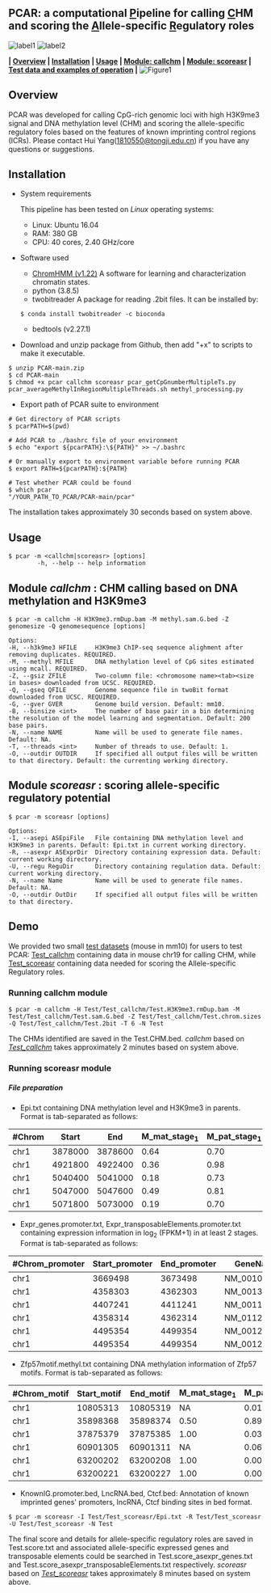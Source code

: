 ## PCAR: a computational <u>P</u>ipeline for calling <u>C</u>HM and scoring the <u>A</u>llele-specific <u>R</u>egulatory roles

![label1](https://img.shields.io/badge/version-v1.1.1-yellow)	![label2](https://img.shields.io/badge/license-MIT-green)

**| [Overview](#overview) | [Installation](#installation) | [Usage](#usage)  | [Module: callchm](#module-callchm) | [Module: scoreasr](#module-scoreasr) | [Test data and examples of operation](#demo) |**
![Figure1](Schema.png?⁩raw=True "Title")
## Overview

PCAR was developed for calling CpG-rich genomic loci with high H3K9me3 signal and DNA methylation level (CHM) and scoring the allele-specific regulatory foles based on the features of known imprinting control regions (ICRs). Please contact Hui Yang(1810550@tongji.edu.cn) if you have any questions or suggestions.

## Installation
- System requirements

  This pipeline has been tested on *Linux* operating systems:
  - Linux: Ubuntu 16.04
  - RAM: 380 GB
  - CPU: 40 cores, 2.40 GHz/core
  
- Software used

	- [ChromHMM (v1.22)](http://compbio.mit.edu/ChromHMM) A software for learning and characterization chromatin states.
    - python (3.8.5) 
    - twobitreader A package for reading .2bit files. It can be installed by:
    ```shell
    $ conda install twobitreader -c bioconda
    ```
    - bedtools (v2.27.1)

- Download and unzip package from Github, then add "+x" to scripts to make it executable.
 ```shell
 $ unzip PCAR-main.zip
 $ cd PCAR-main
 $ chmod +x pcar callchm scoreasr pcar_getCpGnumberMultipleTs.py pcar_averageMethylInRegionMultipleThreads.sh methyl_processing.py
 ```
 
- Export path of PCAR suite to environment
```shell
# Get directory of PCAR scripts
$ pcarPATH=$(pwd)

# Add PCAR to ./bashrc file of your environment
$ echo "export ${pcarPATH}:\${PATH}" >> ~/.bashrc

# Or manually export to environment variable before running PCAR
$ export PATH=${pcarPATH}:${PATH}

# Test whether PCAR could be found
$ which pcar
"/YOUR_PATH_TO_PCAR/PCAR-main/pcar"
```
The installation takes approximately 30 seconds based on system above.

## Usage

```shell
$ pcar -m <callchm|scoreasr> [options]
        -h, --help -- help information
```

## Module *callchm* : CHM calling based on DNA methylation and H3K9me3


```shell
$ pcar -m callchm -H H3K9me3.rmDup.bam -M methyl.sam.G.bed -Z genomesize -Q genomesequence [options]

Options:
-H, --h3k9me3 HFILE     H3K9me3 ChIP-seq sequence alighment after removing duplicates. REQUIRED.
-M, --methyl MFILE      DNA methylation level of CpG sites estimated using mcall. REQUIRED.
-Z, --gsiz ZFILE        Two-column file: <chromosome name><tab><size in bases> downloaded from UCSC. REQUIRED.
-Q, --gseq QFILE        Genome sequence file in twoBit format downloaded from UCSC. REQUIRED.
-G, --gver GVER         Genome build version. Default: mm10.
-B, --binsize <int>     The number of base pair in a bin determining the resolution of the model learning and segmentation. Default: 200 base pairs.
-N, --name NAME         Name will be used to generate file names. Default: NA.
-T, --threads <int>     Number of threads to use. Default: 1.
-O, --outdir OUTDIR     If specified all output files will be written to that directory. Default: the currenting working directory.
```

## Module *scoreasr* : scoring allele-specific regulatory potential

```shell
$ pcar -m scoreasr [options]

Options:
-I, --asepi ASEpiFile   File containing DNA methylation level and H3K9me3 in parents. Default: Epi.txt in current working directory.
-R, --asexpr ASExprDir  Directory containing expression data. Default: current working directory.
-U, --regu ReguDir      Directory containing regulation data. Default: current working directory.
-N, --name Name         Name will be used to generate file names. Default: NA.
-O, --outdir OutDir     If specified all output files will be written to that directory. 
```

## Demo
We provided two small [test datasets](https://github.com/hyang-bio/PCAR/tree/main/Test) (mouse in mm10) for users to test PCAR: [Test_callchm](https://github.com/hyang-bio/PCAR/tree/main/Test/Test_callchm) containing data in mouse chr19 for calling CHM, while [Test_scoreasr](https://github.com/hyang-bio/PCAR/tree/main/Test/Test_callchm/Test_scoreasr) containing data needed for scoring the Allele-specific Regulatory roles. 

### Running callchm module
```shell
$ pcar -m callchm -H Test/Test_callchm/Test.H3K9me3.rmDup.bam -M Test/Test_callchm/Test.sam.G.bed -Z Test/Test_callchm/Test.chrom.sizes -Q Test/Test_callchm/Test.2bit -T 6 -N Test
```
The CHMs identified are saved in the Test.CHM.bed. *callchm* based on *[Test_callchm](https://github.com/hyang-bio/PCAR/tree/main/Test/Test_callchm)* takes approximately 2 minutes based on system above.

### Running scoreasr module
##### File preparation
* Epi.txt containing DNA methylation level and H3K9me3 in parents. Format is tab-separated as follows: 

| #Chrom | Start |End | M_mat_stage<sub>1</sub> | M_pat_stage<sub>1</sub> | H_mat_stage<sub>1</sub> | H_pat_stage<sub>1</sub> | M_mat_stage<sub>2</sub> | M_pat_stage<sub>2</sub> | H_mat_stage<sub>2</sub> | H_pat_stage<sub>2</sub> | ... |
| --- | --- | --- | --- | --- | --- | --- | --- | --- | --- | --- | --- |
| chr1 | 3878000 | 3878600 | 0.64 | 0.70 | 0.21 | 0.20 | 0.63 | 0.33 | 0.32 | 0.37 | ... |
| chr1 | 4921800 | 4922400 | 0.36 | 0.98 | 0.34 | 0.28 | 0.71 | 0.92 | 0.30 | 0.35 | ... |
| chr1 | 5040400 | 5041000 | 0.18 | 0.73 | 0.13 | 0.14 | 0.46 | 0.52 | 0.07 | 0.77 | ... |
| chr1 | 5047000 | 5047600 | 0.49 | 0.81 | 0.08 | 0.27 | 0.13 | 0.42 | 0.03 | 0.28 | ... |
| chr1 | 5071800 | 5073000 | 0.19 | 0.70 | 0.12 | 0.01 | 0.02 | 0.74 | 0.16 | 0.88 | ... |

* Expr_genes.promoter.txt, Expr_transposableElements.promoter.txt containing expression information in log<sub>2</sub> (FPKM+1) in at least 2 stages. Format is tab-separated as follows:

| #Chrom_promoter | Start_promoter | End_promoter | GeneName | E_mat_stage<sub>1</sub> | E_pat_stage<sub>1</sub> | E_mat_stage<sub>2</sub> | E_pat_stage<sub>2</sub> |  ... |
| --- | --- | --- | --- | --- | --- | --- | --- | --- |
| chr1 | 3669498 | 3673498 | NM_001011874 | 0.00 | 0.00 | 0.00 | 0.01 | ... |
| chr1 | 4358303 | 4362303 | NM_001370921 | 0.13 | 0.47 | 0.00 | 0.00 | ... |
| chr1 | 4407241 | 4411241 | NM_001195662 | 0.00 | 0.00 | 0.00 | 0.00 | ... |
| chr1 | 4358314 | 4362314 | NM_011283 | 0.19 | 0.00 | 0.00 | 0.01 | ... |
| chr1 | 4495354 | 4499354 | NM_001289464 | 0.00 | 0.00 | 0.00 | 0.00 | ... |
| chr1 | 4495354 | 4499354 | NM_001289465 | 0.00 | 0.00 | 0.00 | 0.00 | ... |

* Zfp57motif.methyl.txt containing DNA methylation information of Zfp57 motifs. Format is tab-separated as follows:

| #Chrom_motif | Start_motif | End_motif | M_mat_stage<sub>1</sub> | M_pat_stage<sub>1</sub> | M_mat_stage<sub>2</sub> | M_pat_stage<sub>2</sub> | ... |
| --- | --- | --- | --- | --- | --- | --- | --- |
| chr1 | 10805313 | 10805319 | NA | 0.01 | 1.00 | 0.00 |
| chr1 | 35898368 | 35898374 | 0.50 | 0.89 | 0.29 | 0.78 |
| chr1 | 37875379 | 37875385 | 1.00 | 0.03 | 1.00 | 0.00 |
| chr1 | 60901305 | 60901311 | NA | 0.06 | 0.04 | 1.00 |
| chr1 | 63200202 | 63200208 | 1.00 | 0.00 | NA | 0.61 |
| chr1 | 63200221 | 63200227 | 1.00 | 0.00 | NA | 0.58 |
 
* KnownIG.promoter.bed, LncRNA.bed, Ctcf.bed: Annotation of known imprinted genes' promoters, lncRNA, Ctcf binding sites in bed format.

```shell
$ pcar -m scoreasr -I Test/Test_scoreasr/Epi.txt -R Test/Test_scoreasr -U Test/Test_scoreasr -N Test
```

The final score and details for allele-specific regulatory roles are saved in Test.score.txt and associated allele-specific expressed genes and transposable elements could be searched in Test.score_asexpr_genes.txt and Test.score_asexpr_transposableElements.txt respectively. *scoreasr* based on *[Test_scoreasr](https://github.com/hyang-bio/PCAR/tree/main/Test/Test_callchm/Test_scoreasr)* takes approximately 8 minutes based on system above.
